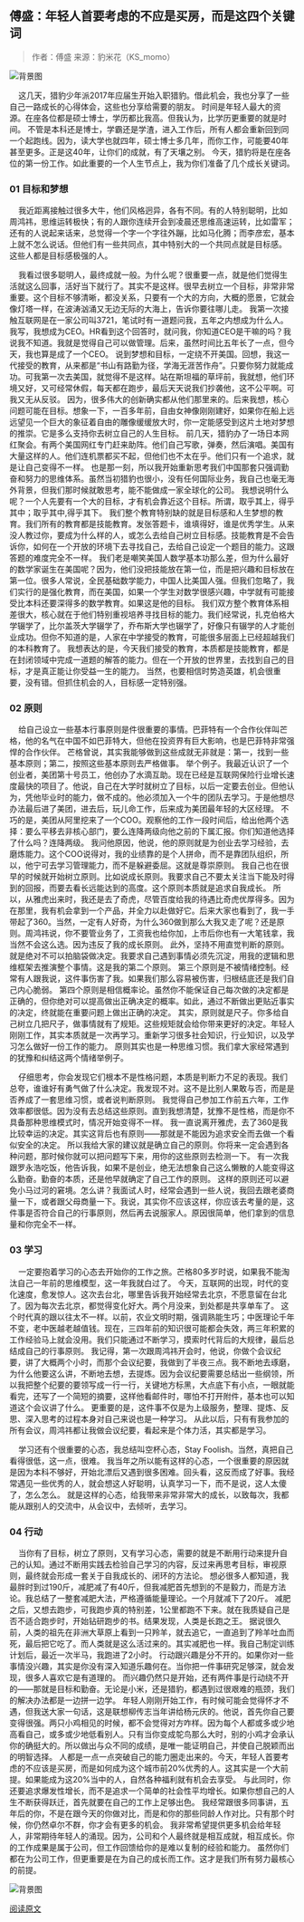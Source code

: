 
## 傅盛：年轻人首要考虑的不应是买房，而是这四个关键词​

> 作者：傅盛
> 来源：豹米花（KS_momo）

![背景图](/assets/images/keep-learn/0.jpeg)

&nbsp;&nbsp;&nbsp;&nbsp;这几天，猎豹少年派2017年应届生开始入职猎豹。借此机会，我也分享了一些自己一路成长的心得体会，这些也分享给需要的朋友。
时间是年轻人最大的资源。在座各位都是硕士博士，学历都比我高。但我认为，比学历更重要的就是时间。
不管是本科还是博士，学霸还是学渣，进入工作后，所有人都会重新回到同一个起跑线。因为，读大学也就四年，硕士博士多几年，而你工作，可能要40年甚至更多。正是这40年，让你们的成就，有了天壤之别。
今天，猎豹将是在座各位的第一份工作。如此重要的一个人生节点上，我为你们准备了几个成长关键词。

### 01 目标和梦想

&nbsp;&nbsp;&nbsp;&nbsp;我近距离接触过很多大牛，他们风格迥异，各有不同。有的人特别聪明，比如周鸿祎，思维运转极快；有的人跟你连续开会到凌晨还思维高速运转，比如雷军；还有的人说起来话来，总觉得一个字一个字往外蹦，比如马化腾；而李彦宏，基本上就不怎么说话。但他们有一些共同点，其中特别大的一个共同点就是目标感。
这些人都是目标感极强的人。

&nbsp;&nbsp;&nbsp;&nbsp;我看过很多聪明人，最终成就一般。为什么呢？很重要一点，就是他们觉得生活就这么回事，活好当下就行了。其实不是这样。很早去树立一个目标，非常非常重要。这个目标不够清晰，都没关系，只要有一个大的方向，大概的愿景，它就会像灯塔一样，在波涛汹涌又无边无际的大海上，告诉你要往哪儿走。
我第一次接触互联网是在一家公司叫3721，笔试时有一道题问我，五年之内想成为什么人。我写，我想成为CEO。HR看到这个回答时，就问我，你知道CEO是干嘛的吗？我说我不知道。我就是觉得自己可以做管理。后来，虽然时间比五年长了一点，但今天，我也算是成了一个CEO。
说到梦想和目标，一定绕不开美国。回想，我这一代接受的教育，从来都是“书山有路勤为径，学海无涯苦作舟”。只要你努力就能成功。可我第一次去美国，就觉得不是这样。站在斯坦福的草坪前，我就想，他们环境又好，又可经常休假，每天都在跑步，最后天天说我们抄袭他，这不公平啊。可我又无从反驳。
因为，很多伟大的创新确实都从他们那里来的。后来我想，核心问题可能在目标。想象一下，一百多年前，自由女神像刚刚建好，如果你在船上远远望见一个巨大的象征着自由的雕像缓缓放大时，你一定能感受到这片土地对梦想的推崇。它是多么支持你去树立自己的人生目标。
前几天，猎豹办了一场日本网红聚会。有两个美国网红专门赶来助阵。他们自己写歌，弹奏，然后演唱。美国有大量这样的人。他们连机票都买不起，但他们也不太在乎。他们只有一个追求，就是让自己变得不一样。
也是那一刻，所以我开始重新思考我们中国那套只强调勤奋和努力的思维体系。虽然当初猎豹也很小，没有任何国际业务，我自己也毫无海外背景，但我们那时候就敢思考，能不能做成一家全球化的公司。
我想说明什么呢？一个人先要有一个大的目标，才有机会靠近这个目标。所谓，取乎其上，得乎其中；取乎其中,得乎其下。
我们整个教育特别缺的就是目标感和人生梦想的教育。我们所有的教育都是技能教育。发张答题卡，谁填得好，谁是优秀学生。从来没人教过你，要成为什么样的人，或怎么去给自己树立目标感。技能教育是不会告诉你，如何在一个开放的环境下去寻找自己，去给自己设定一个题目的能力。这跟答题的难度完全不一样。
我们老是嘲笑美国人数学基本功那么差，但为什么最好的数学家诞生在美国呢？因为，他们没把技能放在第一位，而是把兴趣和目标放在第一位。很多人常说，全民基础数学能力，中国人比美国人强。但我们忽略了，我们实行的是强化教育，而在美国，如果一个学生对数学很感兴趣，中学就有可能接受比本科还要深得多的数学教育。如果这是他的目标。
我们双方整个教育体系相差很大，核心就在于他们特别重视培养寻找目标的能力。我们经常说，扎克伯格大学辍学了，比尔盖茨大学辍学了，乔布斯大学也辍学了，好像只有辍学的人才能创业成功。但你不知道的是，人家在中学接受的教育，可能很多层面上已经超越我们的本科教育了。
我想表达的是，今天我们接受的教育，本质都是技能教育，都是在封闭领域中完成一道题的解答的能力。但在一个开放的世界里，去找到自己的目标，才是真正能让你受益一生的能力。
当然，也要相信时势造英雄，机会很重要，没有错。但抓住机会的人，目标感一定特别强。

### 02 原则

&nbsp;&nbsp;&nbsp;&nbsp;给自己设立一些基本行事原则是件很重要的事情。巴菲特有一个合作伙伴叫芒格，他的名气在中国不如巴菲特大，但他在投资界有巨大影响，也是巴菲特非常强悍的合作伙伴。
芒格曾说，其实我能够做到这些成就无非就是：第一，找到一些基本原则；第二，按照这些基本原则去严格做事。
举个例子。我最近认识了一个创业者，美团第十号员工，他创办了水滴互助。现在已经是互联网保险行业增长速度最快的项目了。他说，自己在大学时就树立了目标，以后一定要去创业。但他认为，凭他毕业时的能力，做不成的。他必须加入一个牛的团队去学习。于是他想尽办法最后进了美团，进去后，玩儿命工作，后来成为美团最年轻的大区经理。
不巧的是，美团从阿里挖来了一个COO。观察他的工作一段时间后，给出他两个选择：要么平移去非核心部门，要么连降两级向他之前的下属汇报。你们知道他选择了什么吗？连降两级。
我问他原因，他说，他的原则就是为创业去学习经验，去磨炼能力。这个COO说得对，我的业绩靠的是个人拼命，而不是靠团队组织，所以，他宁可去学习管理能力，而不是躲避委屈。这就是尊崇原则。
我自己也在很早的时候就开始树立原则。比如说成长原则。我要求自己不要太关注当下能及时得到的回报，而要去看长远能达到的高度。这个原则本质就是追求自我成长。
所以，从雅虎出来时，我还是去了奇虎，尽管百度给我的待遇比奇虎优厚得多。因为在那里，我有机会拿到一个产品，并全力以赴做好它。后来大家也看到了，我一手带起了360。当然，一定有人好奇，为什么360做到那么大我又走了呢？还是原则。周鸿祎说，你不要管业务了，工资我也给你加，上市后你也有一大笔钱拿，我当然不会这么选。因为违反了我的成长原则。
此外，坚持不用直觉判断的原则。就是绝对不可以拍脑袋做决定。我要求自己遇到事情必须先沉淀，用我的逻辑和思维框架去推演整个事情。这是我的第二个原则。
第三个原则是不被情绪控制。经常有人跟我说，这件事伤害了我。如果我们那么容易被伤害，归根结底还是我们自己内心脆弱。
第四个原则是相信概率论。虽然你不能保证自己每次做的决定都是正确的，但你绝对可以提高做出正确决定的概率。如此，通过不断做出更贴近事实的决定，终就能在重要问题上做出正确的决定。
其实，原则就是尺子。你多给自己树立几把尺子，做事情就有了规矩。这些规矩就会给你带来更好的决定。年轻人刚刚工作，其实本质就是一次再学习。重新学习很多社会知识，行业知识，以及学习怎么做好一份工作的能力。
原则其实也是一种思维习惯。我们拿大家经常遇到的犹豫和纠结这两个情绪举例子。

&nbsp;&nbsp;&nbsp;&nbsp;仔细思考，你会发现它们根本不是性格问题，本质是判断力不足的表现。我们总夸，谁谁好有勇气做了什么决定。我发现不对。这不是比别人果敢与否，而是是否养成了一套思维习惯，或者说判断原则。
我觉得自己参加工作前五六年，工作效率都很低。因为没有去总结这些原则。直到我想清楚，犹豫不是性格，而是你不具备那种思维模式时，情况开始变得不一样。
我一直说离开雅虎，去了360是我比较幸运的决定。其实这背后也有原则——那就是不能因为追求安全而去做一个看似安全的决定。
所以我给大家的建议就是确立自己的原则。你将来一定会遇到各种问题，那时候你就可以把问题写下来，用你的这些原则去检测一下。
有一次我跟罗永浩吃饭，他告诉我，如果不是创业，绝无法想象自己这么懒散的人能变得这么勤奋。勤奋的本质，还是他早就确定了自己工作的原则。
这样的原则还可以避免小马过河的窘境。怎么讲？我面试人时，经常会遇到一些人说，我回去跟老婆商量一下，或者跟父母商量一下。我说，其实你不应该这样，你应该去考量的是，这件事是否符合自己的行事原则，然后再去说服家人。原因很简单，他们拿到的信息量和你完全不一样。

### 03 学习

&nbsp;&nbsp;&nbsp;&nbsp;一定要抱着学习的心态去开始你的工作之旅。芒格80多岁时说，如果我不能淘汰自己一年前的思维模型，这一年我就白过了。
今天，互联网的出现，时代的变化速度，愈发惊人。这次去台北，哪里告诉我开始经常去北京，不愿意留在台北了。因为每次去北京，都觉得变化好大。两个月没来，到处都是共享单车了。
这个时代真的跟以往太不一样。以前，农业文明时期，强调熟能生巧；中医理论千年不变，老中医越老越值钱。现在，三四年前的知识很可能都会失效，两三年积累的工作经验马上就会没用。我们只能通过不断学习，摸索时代背后的大规律，最后总结成自己的行事原则。
我记得，第一次跟周鸿祎开会时，他说，你做个会议纪要，讲了大概两个小时，而那个会议纪要，我做到了半夜三点。我不断地去琢磨，为什么他要这么讲，不断地去想，去提炼。因为会议纪要需要总结出一些纲领，所以我把整个纪要的要领写成一行一行，关键地方标黑，大点底下有小点，一眼就能看完，还写了一个简短的摘要，这样他看邮件时，哪怕不打开附件，基本也可以知道这个会议讲了什么。
更重要的是，这件事不仅是为上级服务，整理、提炼、反思、深入思考的过程本身对自己来说也是一种学习。
从此以后，只有有我参加的所有会议，周鸿祎都让我做会议纪要，看起来是个体力活，其实都是学习。

&nbsp;&nbsp;&nbsp;&nbsp;学习还有个很重要的心态，我总结叫空杯心态，Stay Foolish。当然，真把自己看得很低，这一点，很难。
我当年之所以能有这样的心态，一个很重要的原因就是因为本科不够好，开始北漂后又遇到很多困难。回头看，这反而成了好事。我经常遇见一些优秀的人，就会想这人好聪明，认真学习一下，而不是说，这人太傻了，怎么怎么。
就是这样的心态，给我带来非常非常大的成长，以致每次，我都能从跟别人的交流中，从会议中，去倾听，去学习。

### 04 行动

&nbsp;&nbsp;&nbsp;&nbsp;当你有了目标，树立了原则，又有学习心态，需要的就是不断用行动来提升自己的认知。通过不断用实践去检验自己学习的内容，反过来再思考目标，审视原则，最终就会形成一套关于自我成长的、闭环的方法论。
想必很多人都知道，我最胖时到过190斤，减肥减了有40斤，但我减肥首先想到的不是毅力，而是方法论。我总结了一整套减肥大法，严格遵循能量理论。一个月就减下了20斤。
减肥之后，又想去跑步，可我跑步真的特别差，1公里都跑不下来。就在我质疑自己是否不适合跑步时，开始钻研跑步的书。结果发现，人类是长跑之王。
据说很久前，人类的祖先在非洲大草原上看到一只羚羊，就去追它，一直追到了羚羊吐血而死，最后把它吃了。而人类就是这么活过来的。其实减肥也一样。我自己制定训练计划后，最近一次半马，我跑进了2小时。
行动跟兴趣是分不开的。如果你对一些事情没兴趣，其实是你没有深入知道乐趣何在。当你把一件事研究足够深，就会发现，很多人喜欢它是有道理的。
而兴趣仍然只是开始，还有两件事是行动绕不开的——那就是目标和勤奋。无论是小米，还是猎豹，都遇到过很艰难的瓶颈，我们的解决办法都是一边拼一边学。
年轻人刚刚开始工作，有时候可能会觉得怀才不遇，但我送大家一句话，这是联想柳传志当年讲给杨元庆的。他说，首先你自己要变得很强。两只小鸡相见的时候，都不会觉得对方咋样。因为每个人都或多或少地高看自己，或多或少地低看别人。只有当你变成鸵鸟那么大时，别的小鸡才会承认你的确挺大的。所以做出与众不同的成绩，是唯一能证明自己，并使自己脱颖而出的明智选择。
人都是一点一点突破自己的能力圈走出来的。今天，年轻人首要考虑的不应该是买房，而是如何成为这个城市前20%优秀的人。这其实是一个大前提。如果能成为这20%当中的人，自然各种福利就有机会去享受。
与此同时，你还要追求爆发性增长，而不是追求一个简单的社会性平均增长。如果你想自己的人生不断获得跃迁，首先就要在自己的工作上足够出色。
我经常跟很多同事讲，五年后的你，不是在跟今天的你做对比，而是和你的那些同龄人作对比。只有那个时候，你仍然卓尔不群，你才会有更多的机会。
我非常希望提供更多机会给年轻人，非常期待年轻人的涌现。因为，公司和个人最终就是相互成就，相互成长。你的工作成果是属于公司，但工作回馈给你的是难以复制的经验和能力。
虽然你们都在为公司工作，但更重要是在为自己的成长而工作。这才是我们所有努力最核心的前提。

![背景图](/assets/images/qrcode.jpg) 

[阅读原文](http://mp.weixin.qq.com/s/5ViWJ1WOliHUidPmTjcSbQ)

